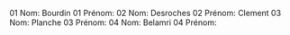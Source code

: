 01 Nom: Bourdin
01 Prénom:
02 Nom: Desroches
02 Prénom: Clement
03 Nom: Planche
03 Prénom:
04 Nom: Belamri
04 Prénom:
